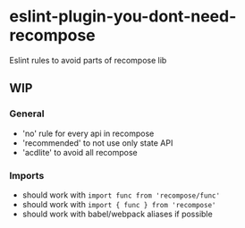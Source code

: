 # eslint-plugin-you-dont-need-recompose

Eslint rules to avoid parts of recompose lib

## WIP

### General

- 'no' rule for every api in recompose
- 'recommended' to not use only state API
- 'acdlite' to avoid all recompose

### Imports

- should work with `import func from 'recompose/func'`
- should work with `import { func } from 'recompose'`
- should work with babel/webpack aliases if possible
